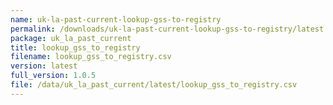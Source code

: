 ```yaml
---
name: uk-la-past-current-lookup-gss-to-registry
permalink: /downloads/uk-la-past-current-lookup-gss-to-registry/latest
package: uk_la_past_current
title: lookup_gss_to_registry
filename: lookup_gss_to_registry.csv
version: latest
full_version: 1.0.5
file: /data/uk_la_past_current/latest/lookup_gss_to_registry.csv
---
```

